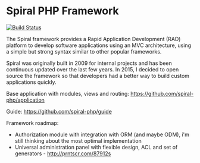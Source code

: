 Spiral PHP Framework
=======================
[![Build Status](https://travis-ci.org/spiral/spiral.svg?branch=master)](https://travis-ci.org/spiral/spiral)

The Spiral framework provides a Rapid Application Development (RAD) platform to develop software applications 
using an MVC architecture, using a simple but strong syntax similar to other popular frameworks.

Spiral was originally built in 2009 for internal projects and has been continuous updated over the last
 few years. In 2015, I decided to open source the framework so that developers had a better way to build
  custom applications quickly.  

Base application with modules, views and routing: https://github.com/spiral-php/application

Guide: https://github.com/spiral-php/guide

Framework roadmap:
* Authorization module with integration with ORM (and maybe ODM), i'm still thinking about the most optimal
  implementation
* Universal administration panel with flexible design, ACL and set of generators - http://prntscr.com/87912s